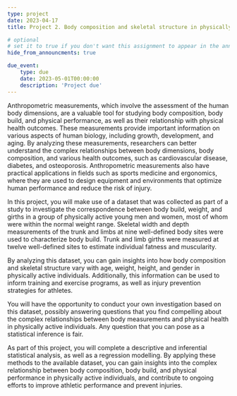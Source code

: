 ```yaml
---
type: project
date: 2023-04-17
title: Project 2. Body composition and skeletal structure in physically active individuals

# optional
# set it to true if you don't want this assignment to appear in the announcements section
hide_from_announcments: true

due_event: 
    type: due
    date: 2023-05-01T00:00:00
    description: 'Project due'
---
```

<!-- Other additional contents using markdown -->

Anthropometric measurements, which involve the assessment of the human body dimensions, are a valuable tool for studying body composition, body build, and physical performance, as well as their relationship with physical health outcomes. These measurements provide important information on various aspects of human biology, including growth, development, and aging. By analyzing these measurements, researchers can better understand the complex relationships between body dimensions, body composition, and various health outcomes, such as cardiovascular disease, diabetes, and osteoporosis. Anthropometric measurements also have practical applications in fields such as sports medicine and ergonomics, where they are used to design equipment and environments that optimize human performance and reduce the risk of injury.

In this project, you will make use of a dataset that was collected as part of a study to investigate the correspondence between body build, weight, and girths in a group of physically active young men and women, most of whom were within the normal weight range. Skeletal width and depth measurements of the trunk and limbs at nine well-defined body sites were used to characterize body build. Trunk and limb girths were measured at twelve well-defined sites to estimate individual fatness and muscularity.

By analyzing this dataset, you can gain insights into how body composition and skeletal structure vary with age, weight, height, and gender in physically active individuals. Additionally, this information can be used to inform training and exercise programs, as well as injury prevention strategies for athletes.

You will have the opportunity to conduct your own investigation based on this dataset, possibly answering questions that you find compelling about the complex relationships between body measurements and physical health in physically active individuals. Any question that you can pose as a statistical inference is fair.

As part of this project, you will complete a descriptive and inferential statistical analysis, as well as a regression modelling. By applying these methods to the available dataset, you can gain insights into the complex relationship between body composition, body build, and physical performance in physically active individuals, and contribute to ongoing efforts to improve athletic performance and prevent injuries.

